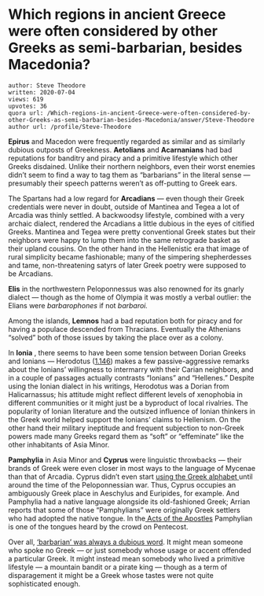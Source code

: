 # Which regions in ancient Greece were often considered by other Greeks as semi-barbarian, besides Macedonia?

	author: Steve Theodore
	written: 2020-07-04
	views: 619
	upvotes: 36
	quora url: /Which-regions-in-ancient-Greece-were-often-considered-by-other-Greeks-as-semi-barbarian-besides-Macedonia/answer/Steve-Theodore
	author url: /profile/Steve-Theodore


__Epirus__ and Macedon were frequently regarded as similar and as similarly dubious outposts of Greekness. __Aetolians__ and __Acarnanians__ had bad reputations for banditry and piracy and a primitive lifestyle which other Greeks disdained. Unlike their northern neighbors, even their worst enemies didn’t seem to find a way to tag them as “barbarians” in the literal sense — presumably their speech patterns weren’t as off-putting to Greek ears.

The Spartans had a low regard for __Arcadians__ — even though their Greek credentials were never in doubt, outside of Mantinea and Tegea a lot of Arcadia was thinly settled. A backwoodsy lifestyle, combined with a very archaic dialect, rendered the Arcadians a little dubious in the eyes of citified Greeks. Mantinea and Tegea were pretty conventional Greek states but their neighbors were happy to lump them into the same retrograde basket as their upland cousins. On the other hand in the Hellenistic era that image of rural simplicity became fashionable; many of the simpering shepherdesses and tame, non-threatening satyrs of later Greek poetry were supposed to be Arcadians.

__Elis__  in the northwestern Peloponnessus was also renowned for its gnarly dialect — though as the home of Olympia it was mostly a verbal outlier: the Elians were _barbarophones_  if not _barbaroi._ 

Among the islands, __Lemnos__ had a bad reputation both for piracy and for having a populace descended from Thracians. Eventually the Athenians “solved” both of those issues by taking the place over as a colony.

In __Ionia__ , there seems to have been some tension between Dorian Greeks and Ionians — Herodotus ([1.146](http://penelope.uchicago.edu/Thayer/E/Roman/Texts/Herodotus/1C*.html)) makes a few passive-aggressive remarks about the Ionians’ willingness to intermarry with their Carian neighbors, and in a couple of passages actually contrasts “Ionians” and “Hellenes.” Despite using the Ionian dialect in his writings, Herodotus was a Dorian from Halicarnassus; his attitude might reflect different levels of xenophobia in different communities or it might just be a byproduct of local rivalries. The popularity of Ionian literature and the outsized influence of Ionian thinkers in the Greek world helped support the Ionians’ claims to Hellenism. On the other hand their military ineptitude and frequent subjection to non-Greek powers made many Greeks regard them as “soft” or “effeminate” like the other inhabitants of Asia Minor.

__Pamphylia__ in Asia Minor and __Cyprus__  were linguistic throwbacks — their brands of Greek were even closer in most ways to the language of Mycenae than that of Arcadia. Cyprus didn’t even start [using the Greek alphabet ](https://en.wikipedia.org/wiki/Cypriot_syllabary)until around the time of the Peloponnessian war. Thus, Cyprus occupies an ambiguously Greek place in Aeschylus and Euripides, for example. And Pamphylia had a native language alongside its old-fashioned Greek; Arrian reports that some of those “Pamphylians” were originally Greek settlers who had adopted the native tongue. In the[ Acts of the Apostles](https://biblehub.com/niv/acts/2.htm) Pamphylian is one of the tongues heard by the crowd on Pentecost.

Over all, [‘barbarian’ was always a dubious word](http://www.palaeolexicon.com/Article/Show/6675871235486286148). It might mean someone who spoke no Greek — or just somebody whose usage or accent offended a particular Greek. It might instead mean somebody who lived a primitive lifestyle — a mountain bandit or a pirate king — though as a term of disparagement it might be a Greek whose tastes were not quite sophisticated enough.


